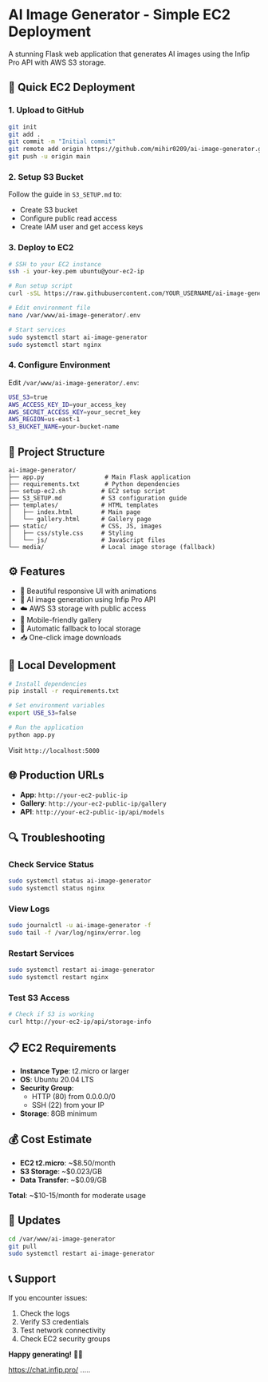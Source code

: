 # AI Image Generator - Simple EC2 Deployment

A stunning Flask web application that generates AI images using the Infip Pro API with AWS S3 storage.

## 🚀 Quick EC2 Deployment

### 1. Upload to GitHub
```bash
git init
git add .
git commit -m "Initial commit"
git remote add origin https://github.com/mihir0209/ai-image-generator.git
git push -u origin main
```

### 2. Setup S3 Bucket
Follow the guide in `S3_SETUP.md` to:
- Create S3 bucket
- Configure public read access
- Create IAM user and get access keys

### 3. Deploy to EC2
```bash
# SSH to your EC2 instance
ssh -i your-key.pem ubuntu@your-ec2-ip

# Run setup script
curl -sSL https://raw.githubusercontent.com/YOUR_USERNAME/ai-image-generator/main/setup-ec2.sh | bash

# Edit environment file
nano /var/www/ai-image-generator/.env

# Start services
sudo systemctl start ai-image-generator
sudo systemctl start nginx
```

### 4. Configure Environment
Edit `/var/www/ai-image-generator/.env`:
```bash
USE_S3=true
AWS_ACCESS_KEY_ID=your_access_key
AWS_SECRET_ACCESS_KEY=your_secret_key
AWS_REGION=us-east-1
S3_BUCKET_NAME=your-bucket-name
```

## 📁 Project Structure

```
ai-image-generator/
├── app.py                 # Main Flask application
├── requirements.txt       # Python dependencies
├── setup-ec2.sh          # EC2 setup script
├── S3_SETUP.md           # S3 configuration guide
├── templates/            # HTML templates
│   ├── index.html        # Main page
│   └── gallery.html      # Gallery page
├── static/               # CSS, JS, images
│   ├── css/style.css     # Styling
│   └── js/               # JavaScript files
└── media/                # Local image storage (fallback)
```

## ⚙️ Features

- 🎨 Beautiful responsive UI with animations
- 🤖 AI image generation using Infip Pro API
- ☁️ AWS S3 storage with public access
- 📱 Mobile-friendly gallery
- 🔄 Automatic fallback to local storage
- 📥 One-click image downloads

## 🔧 Local Development

```bash
# Install dependencies
pip install -r requirements.txt

# Set environment variables
export USE_S3=false

# Run the application
python app.py
```

Visit `http://localhost:5000`

## 🌐 Production URLs

- **App**: `http://your-ec2-public-ip`
- **Gallery**: `http://your-ec2-public-ip/gallery`
- **API**: `http://your-ec2-public-ip/api/models`

## 🔍 Troubleshooting

### Check Service Status
```bash
sudo systemctl status ai-image-generator
sudo systemctl status nginx
```

### View Logs
```bash
sudo journalctl -u ai-image-generator -f
sudo tail -f /var/log/nginx/error.log
```

### Restart Services
```bash
sudo systemctl restart ai-image-generator
sudo systemctl restart nginx
```

### Test S3 Access
```bash
# Check if S3 is working
curl http://your-ec2-ip/api/storage-info
```

## 📋 EC2 Requirements

- **Instance Type**: t2.micro or larger
- **OS**: Ubuntu 20.04 LTS
- **Security Group**: 
  - HTTP (80) from 0.0.0.0/0
  - SSH (22) from your IP
- **Storage**: 8GB minimum

## 💰 Cost Estimate

- **EC2 t2.micro**: ~$8.50/month
- **S3 Storage**: ~$0.023/GB
- **Data Transfer**: ~$0.09/GB

**Total**: ~$10-15/month for moderate usage

## 🔄 Updates

```bash
cd /var/www/ai-image-generator
git pull
sudo systemctl restart ai-image-generator
```

## 📞 Support

If you encounter issues:
1. Check the logs
2. Verify S3 credentials
3. Test network connectivity
4. Check EC2 security groups

**Happy generating!** 🎨✨

https://chat.infip.pro/
.....
